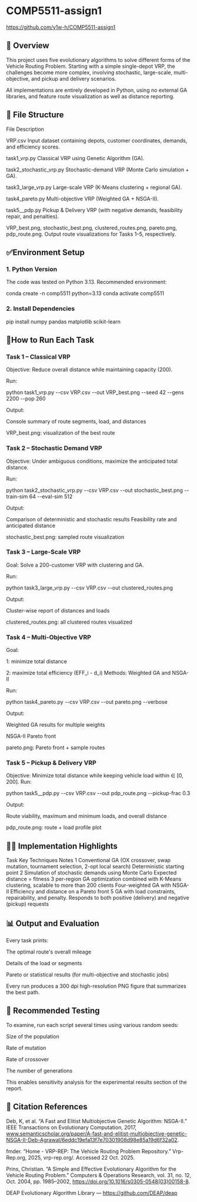 # COMP5511-assign1
https://github.com/y1w-h/COMP5511-assign1

## 📘 Overview

This project uses five evolutionary algorithms to solve different forms of the Vehicle Routing Problem. Starting with a simple single-depot VRP, the challenges become more complex, involving stochastic, large-scale, multi-objective, and pickup and delivery scenarios.

All implementations are entirely developed in Python, using no external GA libraries, and feature route visualization as well as distance reporting.



## 🧩 File Structure
File Description

VRP.csv Input dataset containing depots, customer coordinates, demands, and efficiency scores.

task1_vrp.py Classical VRP using Genetic Algorithm (GA).

task2_stochastic_vrp.py Stochastic-demand VRP (Monte Carlo simulation + GA).

task3_large_vrp.py Large-scale VRP (K-Means clustering + regional GA).

task4_pareto.py Multi-objective VRP (Weighted GA + NSGA-II).

task5__pdp.py Pickup & Delivery VRP (with negative demands, feasibility repair, and penalties).


VRP_best.png, stochastic_best.png, clustered_routes.png, pareto.png, pdp_route.png. Output route visualizations for Tasks 1–5, respectively.


## ✅Environment Setup

### 1. Python Version

The code was tested on Python 3.13.
Recommended environment:

conda create -n comp5511 python=3.13
conda activate comp5511

### 2. Install Dependencies
pip install numpy pandas matplotlib scikit-learn



 ## 🤔How to Run Each Task

### Task 1 – Classical VRP 

Objective: Reduce overall distance while maintaining capacity (200).

Run:

python task1_vrp.py --csv VRP.csv --out VRP_best.png --seed 42 --gens 2200 --pop 260

Output:

Console summary of route segments, load, and distances

VRP_best.png: visualization of the best route



### Task 2 – Stochastic Demand VRP

Objective: Under ambiguous conditions, maximize the anticipated total distance.

Run:

python task2_stochastic_vrp.py --csv VRP.csv --out stochastic_best.png --train-sim 64 --eval-sim 512

Output:

Comparison of deterministic and stochastic results
Feasibility rate and anticipated distance

stochastic_best.png: sampled route visualization



### Task 3 – Large-Scale VRP

Goal: Solve a 200-customer VRP with clustering and GA.

Run:

python task3_large_vrp.py --csv VRP.csv --out clustered_routes.png

Output:

Cluster-wise report of distances and loads

clustered_routes.png: all clustered routes visualized



### Task 4 – Multi-Objective VRP

Goal:

1: minimize total distance

2: maximize total efficiency (EFF_i - d_i)
Methods: Weighted GA and NSGA-II

Run:

python task4_pareto.py --csv VRP.csv --out pareto.png --verbose

Output:

Weighted GA results for multiple weights

NSGA-II Pareto front

pareto.png: Pareto front + sample routes



### Task 5 – Pickup & Delivery VRP

Objective: Minimize total distance while keeping vehicle load within ∈ [0, 200].
Run:

python task5__pdp.py --csv VRP.csv --out pdp_route.png --pickup-frac 0.3

Output:

Route viability, maximum and minimum loads, and overall distance

pdp_route.png: route + load profile plot



## 👏🏻 Implementation Highlights
Task Key Techniques Notes
1 Conventional GA (OX crossover, swap mutation, tournament selection, 2-opt local search) Deterministic starting point
2 Simulation of stochastic demands using Monte Carlo Expected distance = fitness
3 per-region GA optimization combined with K-Means clustering, scalable to more than 200 clients
Four-weighted GA with NSGA-II Efficiency and distance on a Pareto front
5 GA with load constraints, repairability, and penalty. Responds to both positive (delivery) and negative (pickup) requests


## 📊 Output and Evaluation

Every task prints:

The optimal route's overall mileage

Details of the load or segments

Pareto or statistical results (for multi-objective and stochastic jobs)

Every run produces a 300 dpi high-resolution PNG figure that summarizes the best path.



## 🧪 Recommended Testing

To examine, run each script several times using various random seeds:

Size of the population

Rate of mutation

Rate of crossover

The number of generations

This enables sensitivity analysis for the experimental results section of the report.

## 🧾 Citation References

Deb, K, et al. “A Fast and Elitist Multiobjective Genetic Algorithm: NSGA-II.” IEEE Transactions on Evolutionary Computation, 2017, www.semanticscholar.org/paper/A-fast-and-elitist-multiobjective-genetic-NSGA-II-Deb-Agrawal/6eddc19efa13f7e70301908d98e85a19d6f32a02.

fmder. “Home -             VRP-REP: The Vehicle Routing Problem Repository.” Vrp-Rep.org, 2025, vrp-rep.org/. Accessed 22 Oct. 2025.

Prins, Christian. “A Simple and Effective Evolutionary Algorithm for the Vehicle Routing Problem.” Computers & Operations Research, vol. 31, no. 12, Oct. 2004, pp. 1985–2002, https://doi.org/10.1016/s0305-0548(03)00158-8.

DEAP Evolutionary Algorithm Library — https://github.com/DEAP/deap
